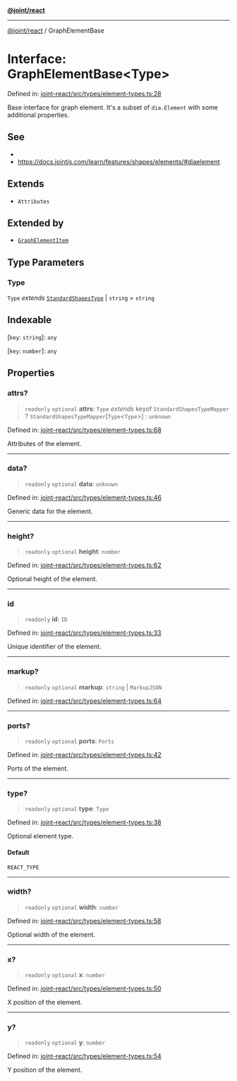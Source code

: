 [**@joint/react**](../README.md)

***

[@joint/react](../README.md) / GraphElementBase

# Interface: GraphElementBase\<Type\>

Defined in: [joint-react/src/types/element-types.ts:28](https://github.com/samuelgja/joint/blob/main/packages/joint-react/src/types/element-types.ts#L28)

Base interface for graph element.
It's a subset of `dia.Element` with some additional properties.

## See

 - 
 - https://docs.jointjs.com/learn/features/shapes/elements/#diaelement

## Extends

- `Attributes`

## Extended by

- [`GraphElementItem`](GraphElementItem.md)

## Type Parameters

### Type

`Type` *extends* [`StandardShapesType`](../type-aliases/StandardShapesType.md) \| `string` = `string`

## Indexable

\[`key`: `string`\]: `any`

\[`key`: `number`\]: `any`

## Properties

### attrs?

> `readonly` `optional` **attrs**: `Type` *extends* keyof `StandardShapesTypeMapper` ? `StandardShapesTypeMapper`\[`Type`\<`Type`\>\] : `unknown`

Defined in: [joint-react/src/types/element-types.ts:68](https://github.com/samuelgja/joint/blob/main/packages/joint-react/src/types/element-types.ts#L68)

Attributes of the element.

***

### data?

> `readonly` `optional` **data**: `unknown`

Defined in: [joint-react/src/types/element-types.ts:46](https://github.com/samuelgja/joint/blob/main/packages/joint-react/src/types/element-types.ts#L46)

Generic data for the element.

***

### height?

> `readonly` `optional` **height**: `number`

Defined in: [joint-react/src/types/element-types.ts:62](https://github.com/samuelgja/joint/blob/main/packages/joint-react/src/types/element-types.ts#L62)

Optional height of the element.

***

### id

> `readonly` **id**: `ID`

Defined in: [joint-react/src/types/element-types.ts:33](https://github.com/samuelgja/joint/blob/main/packages/joint-react/src/types/element-types.ts#L33)

Unique identifier of the element.

***

### markup?

> `readonly` `optional` **markup**: `string` \| `MarkupJSON`

Defined in: [joint-react/src/types/element-types.ts:64](https://github.com/samuelgja/joint/blob/main/packages/joint-react/src/types/element-types.ts#L64)

***

### ports?

> `readonly` `optional` **ports**: `Ports`

Defined in: [joint-react/src/types/element-types.ts:42](https://github.com/samuelgja/joint/blob/main/packages/joint-react/src/types/element-types.ts#L42)

Ports of the element.

***

### type?

> `readonly` `optional` **type**: `Type`

Defined in: [joint-react/src/types/element-types.ts:38](https://github.com/samuelgja/joint/blob/main/packages/joint-react/src/types/element-types.ts#L38)

Optional element type.

#### Default

`REACT_TYPE`

***

### width?

> `readonly` `optional` **width**: `number`

Defined in: [joint-react/src/types/element-types.ts:58](https://github.com/samuelgja/joint/blob/main/packages/joint-react/src/types/element-types.ts#L58)

Optional width of the element.

***

### x?

> `readonly` `optional` **x**: `number`

Defined in: [joint-react/src/types/element-types.ts:50](https://github.com/samuelgja/joint/blob/main/packages/joint-react/src/types/element-types.ts#L50)

X position of the element.

***

### y?

> `readonly` `optional` **y**: `number`

Defined in: [joint-react/src/types/element-types.ts:54](https://github.com/samuelgja/joint/blob/main/packages/joint-react/src/types/element-types.ts#L54)

Y position of the element.
